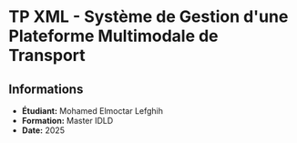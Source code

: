 # TP XML - Système de Gestion d'une Plateforme Multimodale de Transport

## Informations
- **Étudiant:** Mohamed Elmoctar Lefghih
- **Formation:** Master IDLD
- **Date:** 2025

